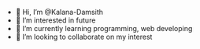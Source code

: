 - 👋 Hi, I’m @Kalana-Damsith
- 👀 I’m interested in future
- 🌱 I’m currently learning programming, web developing
- 💞️ I’m looking to collaborate on my interest


<!---
Kalana-Damsith/Kalana-Damsith is a ✨ special ✨ repository because its `README.md` (this file) appears on your GitHub profile.
You can click the Preview link to take a look at your changes.
--->

